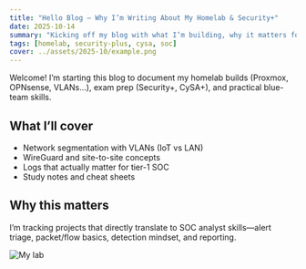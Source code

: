 ```yaml
---
title: "Hello Blog — Why I’m Writing About My Homelab & Security+"
date: 2025-10-14
summary: "Kicking off my blog with what I’m building, why it matters for SOC roles, and how I’m studying for CySA+."
tags: [homelab, security-plus, cysa, soc]
cover: ../assets/2025-10/example.png
---
```


Welcome! I’m starting this blog to document my homelab builds (Proxmox, OPNsense, VLANs…), exam prep (Security+, CySA+), and practical blue-team skills.

## What I’ll cover
- Network segmentation with VLANs (IoT vs LAN)
- WireGuard and site-to-site concepts
- Logs that actually matter for tier-1 SOC
- Study notes and cheat sheets

## Why this matters
I’m tracking projects that directly translate to SOC analyst skills—alert triage, packet/flow basics, detection mindset, and reporting.

![My lab](../assets/2025-10/example.png)
